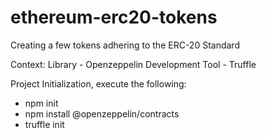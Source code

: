 # ethereum-erc20-tokens
Creating a few tokens adhering to the ERC-20 Standard

Context:
Library - Openzeppelin
Development Tool - Truffle

Project Initialization, execute the following:
- npm init
- npm install @openzeppelin/contracts
- truffle init